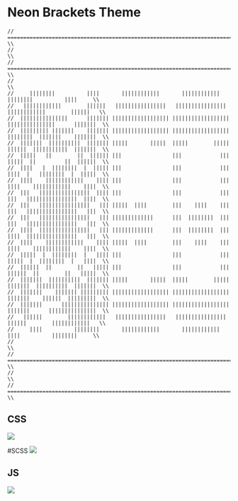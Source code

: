 Neon Brackets Theme
=========

    // ================================================================================================= \\
    //                                                                                                   \\
    // ================================================================================================= \\
    //                                                                                                   \\
    //     ||||||||          ||||       ||||||||||||       ||||||||||||       ||||||||          ||||     \\
    //   ||||||||||||        ||||||   ||||||||||||||||   ||||||||||||||||   ||||||||||||        ||||||   \\
    //  |||||||||||||||      ||||||| |||||||||||||||||| |||||||||||||||||| |||||||||||||||      |||||||  \\
    //  ||||||||| |||||||    ||||||| |||||||||||||||||| |||||||||||||||||| ||||||||  |||||||    |||||||  \\
    //  |||||||  ||||||||||  ||||||| |||||       |||||  |||||        ||||| ||||||  |||||||||||  |||||||  \\
    //  |||||   ||        ||  |||||| |||                |||            ||| |||||  ||         ||  ||||||  \\
    //  ||||   |  ||||||||  |  ||||| |||                |||            ||| ||||  |   ||||||||  |  |||||  \\
    //  ||||    ||||||||||||    |||| |||                |||            ||| ||||    ||||||||||||    ||||  \\
    //  |||   ||||||||||||||||  |||| |||                |||            ||| |||   ||||||||||||||||  ||||  \\
    //  |||   ||||||||||||||||   ||| |||||  ||||        |||    ||||    ||| |||   ||||||||||||||||   |||  \\
    //  |||   ||||||||||||||||   ||| |||||||||||||      |||  ||||||||  ||| |||   ||||||||||||||||   |||  \\
    //  ||||  ||||||||||||||||   ||| |||||||||||||      |||  ||||||||  ||| ||||  ||||||||||||||||   |||  \\
    //  ||||    ||||||||||||    |||| |||||  ||||        |||    ||||    ||| ||||    ||||||||||||    ||||  \\
    //  |||||  |  ||||||||  |   |||| |||                |||            ||| |||||  |  ||||||||  |   ||||  \\
    //  ||||||  ||        ||   ||||| |||                |||            ||| ||||||  ||        ||   |||||  \\
    //  |||||||  ||||||||||  ||||||| |||||       |||||  |||||        ||||| |||||||  ||||||||||  |||||||  \\
    //  |||||||    ||||||| ||||||||| |||||||||||||||||| |||||||||||||||||| |||||||    ||||||  |||||||||  \\
    //  |||||||      ||||||||||||||| |||||||||||||||||| |||||||||||||||||| |||||||      |||||||||||||||  \\
    //   ||||||        ||||||||||||   ||||||||||||||||   ||||||||||||||||   ||||||        ||||||||||||   \\
    //     ||||          ||||||||       ||||||||||||       ||||||||||||       ||||          ||||||||     \\
    //                                                                                                   \\
    // ================================================================================================= \\
    //                                                                                                   \\
    // ================================================================================================= \\



## CSS
![](https://github.com/dustindowell22/neon-brackets-theme/blob/master/preview/neon-css.png)

#SCSS
![](https://github.com/dustindowell22/neon-brackets-theme/blob/master/preview/neon-scss.png)

## JS
![](https://github.com/dustindowell22/neon-brackets-theme/blob/master/preview/neon-js.png)
